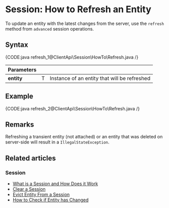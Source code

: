 # Session: How to Refresh an Entity

To update an entity with the latest changes from the server, use the `refresh` method from `advanced` session operations.

## Syntax

{CODE:java refresh_1@ClientApi\Session\HowTo\Refresh.java /}

| Parameters | | |
| ------------- | ------------- | ----- |
| **entity** | T | Instance of an entity that will be refreshed |

## Example

{CODE:java refresh_2@ClientApi\Session\HowTo\Refresh.java /}

## Remarks

Refreshing a transient entity (not attached) or an entity that was deleted on server-side will result in a `IllegalStateException`.

## Related articles

### Session

- [What is a Session and How Does it Work](../../../client-api/session/what-is-a-session-and-how-does-it-work)
- [Clear a Session](../../../client-api/session/how-to/clear-a-session)
- [Evict Entity From a Session](../../../client-api/session/how-to/evict-entity-from-a-session)
- [How to Check if Entity has Changed](../../../client-api/session/how-to/check-if-entity-has-changed)
